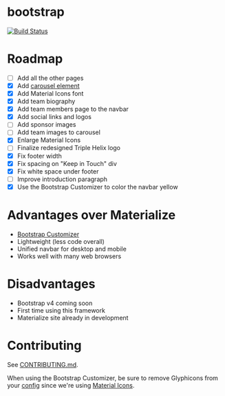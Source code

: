 # bootstrap

[![Build Status](https://travis-ci.org/2363web/bootstrap.svg?branch=gh-pages)](https://travis-ci.org/2363web/bootstrap)

# Roadmap
- [ ] Add all the other pages
- [x] Add [carousel element](https://getbootstrap.com/javascript/#carousel)
- [x] Add Material Icons font
- [x] Add team biography
- [x] Add team members page to the navbar
- [x] Add social links and logos
- [ ] Add sponsor images
- [ ] Add team images to carousel
- [x] Enlarge Material Icons
- [ ] Finalize redesigned Triple Helix logo
- [x] Fix footer width
- [x] Fix spacing on "Keep in Touch" div
- [x] Fix white space under footer
- [ ] Improve introduction paragraph
- [x] Use the Bootstrap Customizer to color the navbar yellow

# Advantages over Materialize
- [Bootstrap Customizer](https://getbootstrap.com/customize/)
- Lightweight (less code overall)
- Unified navbar for desktop and mobile
- Works well with many web browsers

# Disadvantages
- Bootstrap v4 coming soon
- First time using this framework
- Materialize site already in development

# Contributing
See [CONTRIBUTING.md](https://github.com/2363web/bootstrap/blob/gh-pages/CONTRIBUTING.md).

When using the Bootstrap Customizer, be sure to remove Glyphicons from your [config](https://github.com/2363web/bootstrap/blob/gh-pages/config.json) since we're using [Material Icons](https://github.com/google/material-design-icons).
